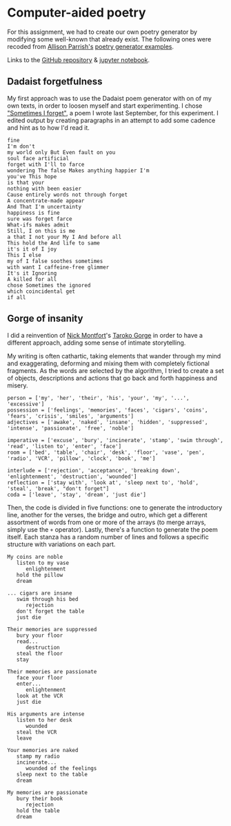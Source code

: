 # Computer-aided poetry

For this assignment, we had to create our own poetry generator by modifying some well-known that already exist. The following ones were recoded from [Allison Parrish's](http://www.decontextualize.com/) [poetry generator examples](https://github.com/aparrish/rwet/blob/master/some-poetry-generators.ipynb).

Links to the [GitHub repository](https://github.com/nicolaspe/itp_rwet) & [jupyter notebook](https://github.com/nicolaspe/itp_rwet/blob/master/notebook/02_poetry_generation.ipynb).


## Dadaist forgetfulness
My first approach was to use the Dadaist poem generator with on of my own texts, in order to loosen myself and start experimenting. I chose ["Sometimes I forget"](https://inintocable.wordpress.com/2017/09/13/sometimes-i-forget/), a poem I wrote last September, for this experiment. I edited output by creating paragraphs in an attempt to add some cadence and hint as to how I'd read it.

```
fine
I'm don't
my world only But Even fault on you
soul face artificial
forget with I'll to farce
wondering The false Makes anything happier I'm
you've This hope
is that your
nothing with been easier
Cause entirely words not through forget
A concentrate-made appear
And That I'm uncertainty
happiness is fine
sure was forget farce
What-ifs makes admit
Still, I on this is me
a that I not your My I And before all
This hold the And life to same
it's it of I joy
This I else
my of I false soothes sometimes
with want I caffeine-free glimmer
It's it Ignoring
A killed for all
chose Sometimes the ignored
which coincidental get
if all
```


## Gorge of insanity
I did a reinvention of [Nick Montfort](http://nickm.com/)'s [Taroko Gorge](http://nickm.com/taroko_gorge/) in order to have a different approach, adding some sense of intimate storytelling.

My writing is often cathartic, taking elements that wander through my mind and exaggerating, deforming and mixing them with completely fictional fragments. As the words are selected by the algorithm, I tried to create a set of objects, descriptions and actions that go back and forth happiness and misery.

```
person = ['my', 'her', 'their', 'his', 'your', 'my', '...', 'excessive']
possession = ['feelings', 'memories', 'faces', 'cigars', 'coins', 'fears', 'crisis', 'smiles', 'arguments']
adjectives = ['awake', 'naked', 'insane', 'hidden', 'suppressed', 'intense', 'passionate', 'free', 'noble']

imperative = ['excuse', 'bury', 'incinerate', 'stamp', 'swim through', 'read', 'listen to', 'enter', 'face']
room = ['bed', 'table', 'chair', 'desk', 'floor', 'vase', 'pen', 'radio', 'VCR', 'pillow', 'clock', 'book', 'me']

interlude = ['rejection', 'acceptance', 'breaking down', 'enlightenment', 'destruction', 'wounded']
reflection = ['stay with', 'look at', 'sleep next to', 'hold', 'steal', 'break', "don't forget"]
coda = ['leave', 'stay', 'dream', 'just die']
```


Then, the code is divided in five functions: one to generate the introductory line, another for the verses, the bridge and outro, which get a different assortment of words from one or more of the arrays (to merge arrays, simply use the `+` operator). Lastly, there's a function to generate the poem itself. Each stanza has a random number of lines and follows a specific structure with variations on each part.

```
My coins are noble
   listen to my vase
      enlightenment
   hold the pillow
   dream

... cigars are insane
   swim through his bed
      rejection
   don't forget the table
   just die

Their memories are suppressed
   bury your floor
   read...
      destruction
   steal the floor
   stay

Their memories are passionate
   face your floor
   enter...
      enlightenment
   look at the VCR
   just die

His arguments are intense
   listen to her desk
      wounded
   steal the VCR
   leave

Your memories are naked
   stamp my radio
   incinerate...
      wounded of the feelings
   sleep next to the table
   dream

My memories are passionate
   bury their book
      rejection
   hold the table
   dream
```
